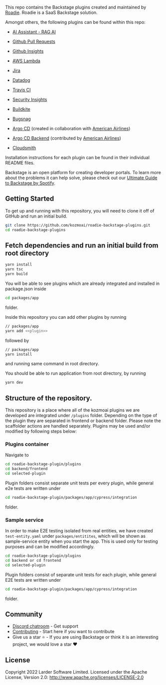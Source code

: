 This repo contains the Backstage plugins created and maintained by [Roadie](https://roadie.io). Roadie is a SaaS Backstage solution.

Amongst others, the following plugins can be found within this repo:

- [AI Assistant - RAG AI](https://www.npmjs.com/package/@kozmoai/rag-ai)

- [Github Pull Requests](https://www.npmjs.com/package/@kozmoai/backstage-plugin-github-pull-requests)

- [Github Insights](https://www.npmjs.com/package/@kozmoai/backstage-plugin-github-insights)

- [AWS Lambda](https://www.npmjs.com/package/@kozmoai/backstage-plugin-aws-lambda)

- [Jira](https://www.npmjs.com/package/@kozmoai/backstage-plugin-jira)

- [Datadog](https://www.npmjs.com/package/@kozmoai/backstage-plugin-datadog)

- [Travis CI](https://www.npmjs.com/package/@kozmoai/backstage-plugin-travis-ci)

- [Security Insights](https://www.npmjs.com/package/@kozmoai/backstage-plugin-security-insights)

- [Buildkite](https://www.npmjs.com/package/@kozmoai/backstage-plugin-buildkite)

- [Bugsnag](https://www.npmjs.com/package/@kozmoai/backstage-plugin-bugsnag)

- [Argo CD](https://www.npmjs.com/package/@kozmoai/backstage-plugin-argo-cd) (created in collaboration with [American Airlines](https://github.com/AmericanAirlines))

- [Argo CD Backend](https://www.npmjs.com/package/@kozmoai/backstage-plugin-argo-cd-backend) (contributed by [American Airlines](https://github.com/AmericanAirlines))

- [Cloudsmith](https://www.npmjs.com/package/@kozmoai/backstage-plugin-cloudsmith)

Installation instructions for each plugin can be found in their individual README files.

Backstage is an open platform for creating developer portals. To learn more about the problems it can help solve, please check out our [Ultimate Guide to Backstage by Spotify](https://roadie.io/backstage-spotify/).

##

## Getting Started

To get up and running with this repository, you will need to clone it off of GitHub and run an initial build.

```bash
git clone https://github.com/kozmoai/roadie-backstage-plugins.git
cd roadie-backstage-plugins
```

## Fetch dependencies and run an initial build from root directory

```bash
yarn install
yarn tsc
yarn build
```

You will be able to see plugins which are already integrated and installed in package.json inside

```bash
cd packages/app
```

folder.

Inside this repository you can add other plugins by running

```bash
// packages/app
yarn add <<plugin>>
```

followed by

```bash
// packages/app
yarn install
```

and running same command in root directory.

You should be able to run application from root directory, by running

```bash
yarn dev
```

## Structure of the repository.

This repository is a place where all of the kozmoai plugins we are developed are integrated under `/plugins` folder. Depending on the type of the plugin they are separated in frontend or backend folder. Please note the scaffolder actions are handled separately. Plugins may be used and/or modified by following steps below:

### Plugins container

Navigate to

```bash
cd roadie-backstage-plugin/plugins
cd backend/frontend
cd selected-plugin
```

Plugin folders consist separate unit tests per every plugin, while general e2e tests are written under

```bash
cd roadie-backstage-plugin/packages/app/cypress/integration
```

folder.

### Sample service

In order to make E2E testing isolated from real entities, we have created `test-entity.yaml` under `packages/entitites`, which will be shown as sample-service entity when you start the app. This is used only for testing purposes and can be modified accordingly.

```bash
cd roadie-backstage-plugin/plugins
cd backend or cd frontend
cd selected-plugin
```

Plugin folders consist of separate unit tests for each plugin, while general E2E tests are written under

```bash
cd roadie-backstage-plugin/packages/app/cypress/integration
```

folder.

## Community

- [Discord chatroom](https://discord.gg/d9SJrQR5uH) - Get support
- [Contributing](https://github.com/kozmoai/roadie-backstage-plugins/blob/master/CONTRIBUTING.md) - Start here if you want to contribute
- Give us a star ⭐️ - If you are using Backstage or think it is an interesting project, we would love a star ❤️

## License

Copyright 2022 Larder Software Limited. Licensed under the Apache License, Version 2.0: http://www.apache.org/licenses/LICENSE-2.0
